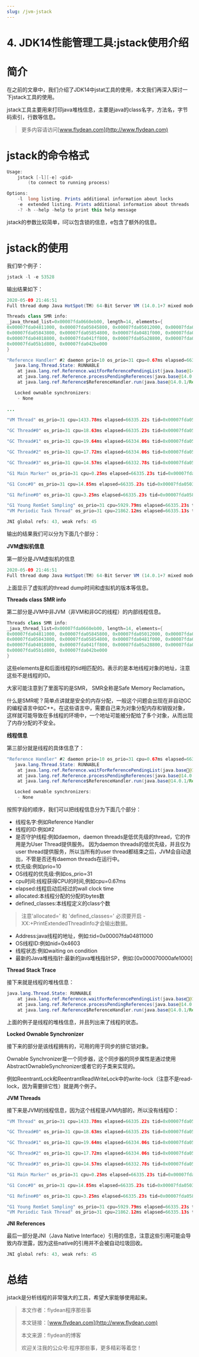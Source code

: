 ```yaml
---
slug: /jvm-jstack
---
```


# 4. JDK14性能管理工具:jstack使用介绍

# 简介

在之前的文章中，我们介绍了JDK14中jstat工具的使用，本文我们再深入探讨一下jstack工具的使用。

jstack工具主要用来打印java堆栈信息，主要是java的class名字，方法名，字节码索引，行数等信息。

> 更多内容请访问[www.flydean.com](http://www.flydean.com)

# jstack的命令格式

~~~java
Usage:
    jstack [-l][-e] <pid>
        (to connect to running process)

Options:
    -l  long listing. Prints additional information about locks
    -e  extended listing. Prints additional information about threads
    -? -h --help -help to print this help message
~~~

jstack的参数比较简单，l可以包含锁的信息，e包含了额外的信息。

# jstack的使用

我们举个例子：

~~~java
jstack -l -e 53528
~~~

输出结果如下：

~~~java
2020-05-09 21:46:51
Full thread dump Java HotSpot(TM) 64-Bit Server VM (14.0.1+7 mixed mode, sharing):

Threads class SMR info:
_java_thread_list=0x00007fda0660eb00, length=14, elements={
0x00007fda04811000, 0x00007fda05845800, 0x00007fda05012000, 0x00007fda05847800,
0x00007fda05843800, 0x00007fda05854800, 0x00007fda0481f000, 0x00007fda0481f800,
0x00007fda04018800, 0x00007fda041ff800, 0x00007fda05a28800, 0x00007fda05b1a800,
0x00007fda05b1d800, 0x00007fda042be000
}

"Reference Handler" #2 daemon prio=10 os_prio=31 cpu=0.67ms elapsed=66335.21s allocated=0B defined_classes=0 tid=0x00007fda04811000 nid=0x4603 waiting on condition  [0x000070000afe1000]
   java.lang.Thread.State: RUNNABLE
	at java.lang.ref.Reference.waitForReferencePendingList(java.base@14.0.1/Native Method)
	at java.lang.ref.Reference.processPendingReferences(java.base@14.0.1/Reference.java:241)
	at java.lang.ref.Reference$ReferenceHandler.run(java.base@14.0.1/Reference.java:213)

   Locked ownable synchronizers:
	- None
  
...

"VM Thread" os_prio=31 cpu=1433.78ms elapsed=66335.22s tid=0x00007fda0506b000 nid=0x4803 runnable

"GC Thread#0" os_prio=31 cpu=18.63ms elapsed=66335.23s tid=0x00007fda0502a800 nid=0x3203 runnable

"GC Thread#1" os_prio=31 cpu=19.64ms elapsed=66334.06s tid=0x00007fda050e5800 nid=0x9d03 runnable

"GC Thread#2" os_prio=31 cpu=17.72ms elapsed=66334.06s tid=0x00007fda05015000 nid=0x6203 runnable

"GC Thread#3" os_prio=31 cpu=14.57ms elapsed=66332.78s tid=0x00007fda05138800 nid=0x6503 runnable

"G1 Main Marker" os_prio=31 cpu=0.25ms elapsed=66335.23s tid=0x00007fda05031000 nid=0x3303 runnable

"G1 Conc#0" os_prio=31 cpu=14.85ms elapsed=66335.23s tid=0x00007fda05031800 nid=0x4b03 runnable

"G1 Refine#0" os_prio=31 cpu=3.25ms elapsed=66335.23s tid=0x00007fda0583a800 nid=0x4a03 runnable

"G1 Young RemSet Sampling" os_prio=31 cpu=5929.79ms elapsed=66335.23s tid=0x00007fda0505a800 nid=0x3503 runnable
"VM Periodic Task Thread" os_prio=31 cpu=21862.12ms elapsed=66335.13s tid=0x00007fda0505b000 nid=0xa103 waiting on condition

JNI global refs: 43, weak refs: 45

~~~

输出的结果我们可以分为下面几个部分：

**JVM虚拟机信息**

第一部分是JVM虚拟机的信息

~~~java
2020-05-09 21:46:51
Full thread dump Java HotSpot(TM) 64-Bit Server VM (14.0.1+7 mixed mode, sharing):
~~~

上面显示了虚拟机的thread dump时间和虚拟机的版本等信息。

**Threads class SMR info**

第二部分是JVM中非JVM（非VM和非GC的线程）的内部线程信息。

~~~java
Threads class SMR info:
_java_thread_list=0x00007fda0660eb00, length=14, elements={
0x00007fda04811000, 0x00007fda05845800, 0x00007fda05012000, 0x00007fda05847800,
0x00007fda05843800, 0x00007fda05854800, 0x00007fda0481f000, 0x00007fda0481f800,
0x00007fda04018800, 0x00007fda041ff800, 0x00007fda05a28800, 0x00007fda05b1a800,
0x00007fda05b1d800, 0x00007fda042be000
}
~~~

这些elements是和后面线程的tid相匹配的。表示的是本地线程对象的地址，注意这些不是线程的ID。

大家可能注意到了里面写的是SMR， SMR全称是Safe Memory Reclamation。

什么是SMR呢？简单点讲就是安全的内存分配，一般这个问题会出现在非自动GC的编程语言中如C++。在这些语言中，需要自己来为对象分配内存和销毁对象，这样就可能导致在多线程的环境中，一个地址可能被分配给了多个对象，从而出现了内存分配的不安全。

**线程信息**

第三部分就是线程的具体信息了：

~~~java
"Reference Handler" #2 daemon prio=10 os_prio=31 cpu=0.67ms elapsed=66335.21s allocated=0B defined_classes=0 tid=0x00007fda04811000 nid=0x4603 waiting on condition  [0x000070000afe1000]
   java.lang.Thread.State: RUNNABLE
	at java.lang.ref.Reference.waitForReferencePendingList(java.base@14.0.1/Native Method)
	at java.lang.ref.Reference.processPendingReferences(java.base@14.0.1/Reference.java:241)
	at java.lang.ref.Reference$ReferenceHandler.run(java.base@14.0.1/Reference.java:213)

   Locked ownable synchronizers:
	- None
~~~

按照字段的顺序，我们可以把线程信息分为下面几个部分：

* 线程名字:例如Reference Handler
* 线程的ID:例如#2
* 是否守护线程:例如daemon，daemon threads是低优先级的thread，它的作用是为User Thread提供服务。 因为daemon threads的低优先级，并且仅为user thread提供服务，所以当所有的user thread都结束之后，JVM会自动退出，不管是否还有daemon threads在运行中。
* 优先级:例如prio=10
* OS线程的优先级:例如os_prio=31
* cpu时间:线程获得CPU的时间,例如cpu=0.67ms
* elapsed:线程启动后经过的wall clock time
* allocated:本线程分配的分配的bytes数
* defined_classes:本线程定义的class个数
  
> 注意'allocated=' 和 'defined_classes=' 必须要开启 -XX:+PrintExtendedThreadInfo才会输出数据。

* Address:java线程的地址，例如:tid=0x00007fda04811000 
* OS线程ID:例如nid=0x4603
* 线程状态:例如waiting on condition
* 最新的Java堆栈指针:最新的java堆栈指针SP，例如:[0x000070000afe1000]

**Thread Stack Trace**

接下来就是线程的堆栈信息：

~~~java
java.lang.Thread.State: RUNNABLE
	at java.lang.ref.Reference.waitForReferencePendingList(java.base@14.0.1/Native Method)
	at java.lang.ref.Reference.processPendingReferences(java.base@14.0.1/Reference.java:241)
	at java.lang.ref.Reference$ReferenceHandler.run(java.base@14.0.1/Reference.java:213)
~~~

上面的例子是线程的堆栈信息，并且列出来了线程的状态。

**Locked Ownable Synchronizer**

接下来的部分是该线程拥有的，可用的用于同步的排它锁对象。

Ownable Synchronizer是一个同步器，这个同步器的同步属性是通过使用AbstractOwnableSynchronizer或者它的子类来实现的。

例如ReentrantLock和ReentrantReadWriteLock中的write-lock（注意不是read-lock，因为需要排它性）就是两个例子。

**JVM Threads**

接下来是JVM的线程信息，因为这个线程是JVM内部的，所以没有线程ID：

~~~java
"VM Thread" os_prio=31 cpu=1433.78ms elapsed=66335.22s tid=0x00007fda0506b000 nid=0x4803 runnable

"GC Thread#0" os_prio=31 cpu=18.63ms elapsed=66335.23s tid=0x00007fda0502a800 nid=0x3203 runnable

"GC Thread#1" os_prio=31 cpu=19.64ms elapsed=66334.06s tid=0x00007fda050e5800 nid=0x9d03 runnable

"GC Thread#2" os_prio=31 cpu=17.72ms elapsed=66334.06s tid=0x00007fda05015000 nid=0x6203 runnable

"GC Thread#3" os_prio=31 cpu=14.57ms elapsed=66332.78s tid=0x00007fda05138800 nid=0x6503 runnable

"G1 Main Marker" os_prio=31 cpu=0.25ms elapsed=66335.23s tid=0x00007fda05031000 nid=0x3303 runnable

"G1 Conc#0" os_prio=31 cpu=14.85ms elapsed=66335.23s tid=0x00007fda05031800 nid=0x4b03 runnable

"G1 Refine#0" os_prio=31 cpu=3.25ms elapsed=66335.23s tid=0x00007fda0583a800 nid=0x4a03 runnable

"G1 Young RemSet Sampling" os_prio=31 cpu=5929.79ms elapsed=66335.23s tid=0x00007fda0505a800 nid=0x3503 runnable
"VM Periodic Task Thread" os_prio=31 cpu=21862.12ms elapsed=66335.13s tid=0x00007fda0505b000 nid=0xa103 waiting on condition
~~~

**JNI References**

最后一部分是JNI（Java Native Interface）引用的信息，注意这些引用可能会导致内存泄露，因为这些native的引用并不会被自动垃圾回收。

~~~java
JNI global refs: 43, weak refs: 45
~~~

# 总结

jstack是分析线程的非常强大的工具，希望大家能够使用起来。

> 本文作者：flydean程序那些事
> 
> 本文链接：[www.flydean.com](http://www.flydean.com)
> 
> 本文来源：flydean的博客
> 
> 欢迎关注我的公众号:程序那些事，更多精彩等着您！




  








